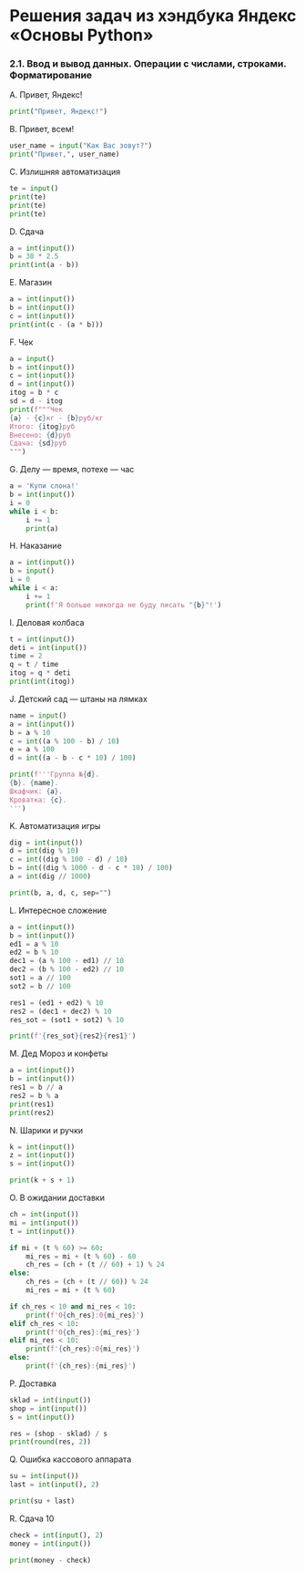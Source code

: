 # Решения задач из хэндбука Яндекс «Основы Python»

### 2.1. Ввод и вывод данных. Операции с числами, строками. Форматирование

A. Привет, Яндекс!
```python
print("Привет, Яндекс!")
```

B. Привет, всем!
```python
user_name = input("Как Вас зовут?")
print("Привет,", user_name)
```

C. Излишняя автоматизация
```python
te = input()
print(te)
print(te)
print(te)
```

D. Сдача
```python
a = int(input())
b = 38 * 2.5
print(int(a - b))
```

E. Магазин
```python
a = int(input())
b = int(input())
c = int(input())
print(int(c - (a * b)))
```

F. Чек
```python
a = input()
b = int(input())
c = int(input())
d = int(input())
itog = b * c
sd = d - itog
print(f"""Чек 
{a} - {c}кг - {b}руб/кг 
Итого: {itog}руб
Внесено: {d}руб 
Сдача: {sd}руб
""")
```

G. Делу — время, потехе — час
```python
a = 'Купи слона!'
b = int(input())
i = 0
while i < b:
    i += 1
    print(a)
```

H. Наказание
```python
a = int(input())
b = input()
i = 0
while i < a:
    i += 1
    print(f'Я больше никогда не буду писать "{b}"!')
```

I. Деловая колбаса
```python
t = int(input())
deti = int(input())
time = 2
q = t / time
itog = q * deti
print(int(itog))
```

J. Детский сад — штаны на лямках
```python
name = input()
a = int(input())
b = a % 10
c = int((a % 100 - b) / 10)
e = a % 100
d = int((a - b - c * 10) / 100)

print(f'''Группа №{d}.
{b}. {name}.
Шкафчик: {a}.
Кроватка: {c}.
''')
```

K. Автоматизация игры
```python
dig = int(input())
d = int(dig % 10)
c = int((dig % 100 - d) / 10)
b = int((dig % 1000 - d - c * 10) / 100)
a = int(dig // 1000)

print(b, a, d, c, sep="")
```

L. Интересное сложение
```python
a = int(input())
b = int(input())
ed1 = a % 10
ed2 = b % 10
dec1 = (a % 100 - ed1) // 10
dec2 = (b % 100 - ed2) // 10
sot1 = a // 100
sot2 = b // 100

res1 = (ed1 + ed2) % 10
res2 = (dec1 + dec2) % 10
res_sot = (sot1 + sot2) % 10

print(f'{res_sot}{res2}{res1}')
```

M. Дед Мороз и конфеты
```python
a = int(input())
b = int(input())
res1 = b // a
res2 = b % a
print(res1)
print(res2)
```

N. Шарики и ручки
```python
k = int(input())
z = int(input())
s = int(input())

print(k + s + 1)
```
O. В ожидании доставки
```python
ch = int(input())
mi = int(input())
t = int(input())

if mi + (t % 60) >= 60:
    mi_res = mi + (t % 60) - 60
    ch_res = (ch + (t // 60) + 1) % 24
else:
    ch_res = (ch + (t // 60)) % 24
    mi_res = mi + (t % 60)

if ch_res < 10 and mi_res < 10:
    print(f'0{ch_res}:0{mi_res}')
elif ch_res < 10:
    print(f'0{ch_res}:{mi_res}')
elif mi_res < 10:
    print(f'{ch_res}:0{mi_res}')
else:
    print(f'{ch_res}:{mi_res}')
```

P. Доставка
```python
sklad = int(input())
shop = int(input())
s = int(input())

res = (shop - sklad) / s
print(round(res, 2))
```

Q. Ошибка кассового аппарата
```python
su = int(input())
last = int(input(), 2)

print(su + last)
```

R. Сдача 10
```python
check = int(input(), 2)
money = int(input())

print(money - check)
```
